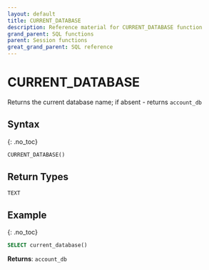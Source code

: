 ```yaml
---
layout: default
title: CURRENT_DATABASE
description: Reference material for CURRENT_DATABASE function
grand_parent: SQL functions
parent: Session functions
great_grand_parent: SQL reference
---
```


# CURRENT_DATABASE

Returns the current database name; if absent - returns `account_db`

## Syntax
{: .no_toc}

```sql
CURRENT_DATABASE()
```

## Return Types
`TEXT`

## Example
{: .no_toc}

```sql
SELECT current_database()
```

**Returns**: `account_db`